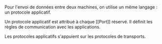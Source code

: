 
Pour l'envoi de données entre deux machines, on utilise un même langage : un protocole applicatif.

Un protocole applicatif est attribué à chaque [[Port]] réservé. Il définit les règles de communication avec les applications. 

Les protocoles applicatifs s'appuient sur les protocoles de transports.